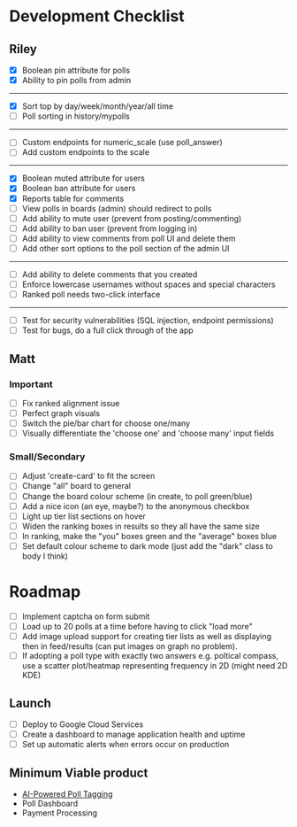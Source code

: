 # Development Checklist

## Riley

- [x] Boolean pin attribute for polls
- [x] Ability to pin polls from admin

---

- [x] Sort top by day/week/month/year/all time
- [ ] Poll sorting in history/mypolls

---

- [ ] Custom endpoints for numeric_scale (use poll_answer)
- [ ] Add custom endpoints to the scale

---

- [x] Boolean muted attribute for users
- [x] Boolean ban attribute for users
- [x] Reports table for comments
- [ ] View polls in boards (admin) should redirect to polls
- [ ] Add ability to mute user (prevent from posting/commenting)
- [ ] Add ability to ban user (prevent from logging in)
- [ ] Add ability to view comments from poll UI and delete them
- [ ] Add other sort options to the poll section of the admin UI

---

- [ ] Add ability to delete comments that you created
- [ ] Enforce lowercase usernames without spaces and special characters
- [ ] Ranked poll needs two-click interface

---

- [ ] Test for security vulnerabilities (SQL injection, endpoint permissions)
- [ ] Test for bugs, do a full click through of the app

## Matt

### Important

- [ ] Fix ranked alignment issue
- [ ] Perfect graph visuals
- [ ] Switch the pie/bar chart for choose one/many
- [ ] Visually differentiate the 'choose one' and 'choose many' input fields

### Small/Secondary

- [ ] Adjust 'create-card' to fit the screen
- [ ] Change "all" board to general
- [ ] Change the board colour scheme (in create, to poll green/blue)
- [ ] Add a nice icon (an eye, maybe?) to the anonymous checkbox
- [ ] Light up tier list sections on hover
- [ ] Widen the ranking boxes in results so they all have the same size
- [ ] In ranking, make the "you" boxes green and the "average" boxes blue
- [ ] Set default colour scheme to dark mode (just add the "dark" class to body I think)

# Roadmap

- [ ] Implement captcha on form submit
- [ ] Load up to 20 polls at a time before having to click "load more"
- [ ] Add image upload support for creating tier lists as well as displaying then in feed/results (can put images on graph no problem).
- [ ] If adopting a poll type with exactly two answers e.g. poltical compass, use a scatter plot/heatmap representing frequency in 2D (might need 2D KDE)

## Launch

- [ ] Deploy to Google Cloud Services
- [ ] Create a dashboard to manage application health and uptime
- [ ] Set up automatic alerts when errors occur on production

## Minimum Viable product

- [AI-Powered Poll Tagging](https://docs.google.com/document/d/1knJN9BY2EJ27TZhUlEIYxNZZmU6g-eYaLxmL75ShN_U/edit?usp=drive_link)
- Poll Dashboard
- Payment Processing

